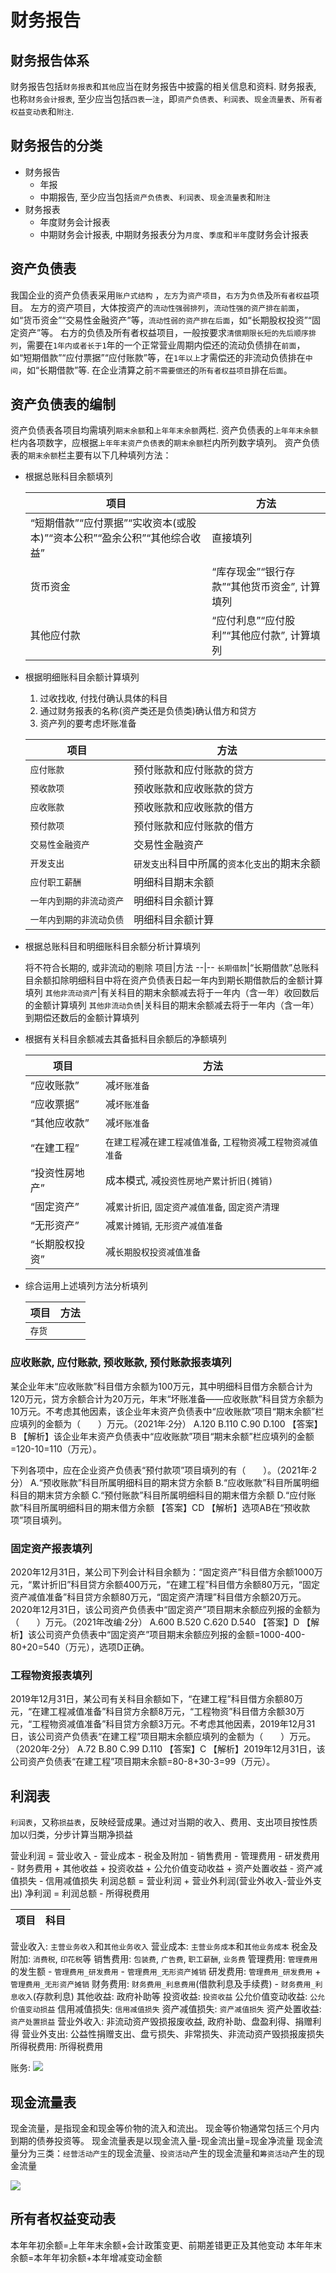 # 财务报告



## 财务报告体系

财务报告包括`财务报表`和`其他`应当在财务报告中披露的相关信息和资料.
财务报表, 也称`财务会计报表`, 至少应当包括`四表一注`，即`资产负债表`、`利润表`、`现金流量表`、`所有者权益变动表`和`附注`.

## 财务报告的分类

- 财务报告
    - 年报
    - 中期报告, 至少应当包括`资产负债表`、`利润表`、`现金流量表`和`附注`
- 财务报表
    - 年度财务会计报表
    - 中期财务会计报表, 中期财务报表分为`月度`、`季度`和`半年`度财务会计报表

## 资产负债表
我国企业的资产负债表采用`账户式结构` ，`左方`为`资产项目`，`右方`为`负债`及`所有者权益`项目。
左方的资产项目，大体按资产的`流动性强弱排列`，`流动性强的资产排在前面`，如“货币资金”“交易性金融资产”等，`流动性弱的资产排在后面`，如“长期股权投资”“固定资产”等。
右方的负债及所有者权益项目，一般按要求`清偿期限长短的先后顺序排列`，需要在`1年内或者长于1`年的一个正常营业周期内偿还的流动负债排在`前面`，如“短期借款”“应付票据”“应付账款”等，在`1年以上`才需偿还的非流动负债排在`中间`，如“长期借款”等. 在企业清算之前`不需要偿还`的`所有者权益项目`排在`后面`。


## 资产负债表的编制
资产负债表各项目均需填列`期末余额`和`上年年末余额`两栏.
资产负债表的`上年年末余额`栏内各项数字，应根据`上年年末资产负债表`的`期末余额`栏内所列数字填列。
资产负债表的`期末余额`栏主要有以下几种填列方法：

- 根据总账科目余额填列

    项目|方法
    --|--
    “短期借款”“应付票据”“实收资本(或股本)”“资本公积”“盈余公积”“其他综合收益”|直接填列
    货币资金|“库存现金”“银行存款”“其他货币资金”, 计算填列
    其他应付款|“应付利息”“应付股利”“其他应付款”, 计算填列


- 根据明细账科目余额计算填列

    1. 过收找收, 付找付确认具体的科目
    2. 通过财务报表的名称(资产类还是负债类)确认借方和贷方
    3. 资产列的要考虑坏账准备
    
    
    项目|方法
    --|--
    `应付账款`|预付账款和应付账款的贷方
    `预收款项`|预收账款和应收账款的贷方
    `应收账款`|预收账款和应收账款的借方
    `预付款项`|预付账款和应付账款的借方
    `交易性金融资产`|交易性金融资产
    `开发支出`|`研发支出`科目中所属的`资本化支出`的期末余额
    `应付职工薪酬`|明细科目期末余额
    `一年内到期的非流动资产`|明细科目余额计算
    `一年内到期的非流动负债`|明细科目余额计算


- 根据总账科目和明细账科目余额分析计算填列

    将不符合长期的, 或非流动的剔除
    项目|方法
    --|--
    `长期借款`|“长期借款”总账科目余额扣除明细科目中将在资产负债表日起一年内到期长期借款后的金额计算填列
    `其他非流动资产`|有关科目的期末余额减去将于一年内（含一年）收回数后的金额计算填列
    `其他非流动负债`|关科目的期末余额减去将于一年内（含一年）到期偿还数后的金额计算填列

- 根据有关科目余额减去其备抵科目余额后的净额填列

    项目|方法
    --|--
    “应收账款”|减`坏账准备`
    “应收票据”|减`坏账准备`
    “其他应收款”|减`坏账准备`
    “在建工程”|`在建工程`减`在建工程减值准备`, `工程物资`减`工程物资减值准备`
    “投资性房地产”|成本模式, 减`投资性房地产累计折旧(摊销)`
    “固定资产”|减`累计折旧`, `固定资产减值准备`, `固定资产清理`
    “无形资产”|减`累计摊销`, `无形资产减值准备`
    “长期股权投资”|减`长期股权投资减值准备`

- 综合运用上述填列方法分析填列

    项目|方法
    --|--
    `存货`|




### 应收账款, 应付账款, 预收账款, 预付账款报表填列


某企业年末“应收账款”科目借方余额为100万元，其中明细科目借方余额合计为120万元，贷方余额合计为20万元，年末“坏账准备——应收账款”科目贷方余额为10万元。不考虑其他因素，该企业年末资产负债表中“应收账款”项目“期末余额”栏应填列的金额为（　　）万元。（2021年·2分）
A.120
B.110
C.90
D.100
【答案】B
【解析】该企业年末资产负债表中“应收账款”项目“期末余额”栏应填列的金额=120-10=110（万元）。

下列各项中，应在企业资产负债表“预付款项”项目填列的有（　　）。（2021年·2分）
A.“预收账款”科目所属明细科目的期末贷方余额
B.“应收账款”科目所属明细科目的期末贷方余额
C.“预付账款”科目所属明细科目的期末借方余额
D.“应付账款”科目所属明细科目的期末借方余额
【答案】CD
【解析】选项AB在“预收款项”项目填列。


### 固定资产报表填列
2020年12月31日，某公司下列会计科目余额为：“固定资产”科目借方余额1000万元，“累计折旧”科目贷方余额400万元，“在建工程”科目借方余额80万元，“固定资产减值准备”科目贷方余额80万元，“固定资产清理”科目借方余额20万元。2020年12月31日，该公司资产负债表中“固定资产”项目期末余额应列报的金额为（　　）万元。（2021年改编·2分）
A.600
B.520
C.620
D.540
【答案】D
【解析】该公司资产负债表中“固定资产”项目期末余额应列报的金额=1000-400-80+20=540（万元），选项D正确。



### 工程物资报表填列

2019年12月31日，某公司有关科目余额如下，“在建工程”科目借方余额80万元，“在建工程减值准备”科目贷方余额8万元，“工程物资”科目借方余额30万元，“工程物资减值准备”科目贷方余额3万元。不考虑其他因素，2019年12月31日，该公司资产负债表“在建工程”项目期末余额应填列的金额为（　　）万元。（2020年·2分）
A.72
B.80
C.99
D.110
【答案】C
【解析】2019年12月31日，该公司资产负债表“在建工程”项目期末余额=80-8+30-3=99（万元）。


## 利润表
`利润表`，又称`损益表`，反映经营成果。通过对当期的收入、费用、支出项目按性质加以归类，分步计算当期净损益



营业利润 = 营业收入 - 营业成本 - 税金及附加 - 销售费用 - 管理费用 - 研发费用 - 财务费用
        + 其他收益 + 投资收益 + 公允价值变动收益 + 资产处置收益
        - 资产减值损失 - 信用减值损失
利润总额 = 营业利润 + 营业外利润(营业外收入-营业外支出)
净利润 = 利润总额 - 所得税费用


项目|科目
--|--
营业收入: `主营业务收入`和`其他业务收入`
营业成本: `主营业务成本`和`其他业务成本`
税金及附加: `消费税`, `印花税`等
销售费用: `包装费`, `广告费`, `职工薪酬`, `业务费`
管理费用: `管理费用`的发生额 - `管理费用_研发费用` - `管理费用_无形资产摊销`
研发费用: `管理费用_研发费用` + `管理费用_无形资产摊销`
财务费用: `财务费用_利息费用`(借款利息及手续费) - `财务费用_利息收入`(存款利息)
其他收益: 政府补助等
投资收益: `投资收益`
公允价值变动收益: `公允价值变动损益`
信用减值损失: `信用减值损失`
资产减值损失: `资产减值损失`
资产处置收益: `资产处置损益`
营业外收入: 非流动资产毁损报废收益, 政府补助、盘盈利得、捐赠利得
营业外支出: 公益性捐赠支出、盘亏损失、非常损失、非流动资产毁损报废损失
所得税费用: 所得税费用



账务:
![](./实务_财务报告/1.png)






## 现金流量表
现金流量，是指现金和现金等价物的流入和流出。
现金等价物通常包括三个月内到期的债券投资等。
现金流量表是以现金流入量-现金流出量=现金净流量
现金流量分为三类：`经营活动产生`的现金流量、`投资活动`产生的现金流量和`筹资活动`产生的现金流量

![](./实务_财务报告/2.png)



## 所有者权益变动表
本年年初余额=上年年末余额+会计政策变更、前期差错更正及其他变动
本年年末余额=本年年初余额+本年增减变动金额

























